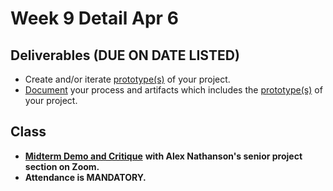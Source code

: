 # Week 9 Detail Apr 6

## Deliverables \(DUE ON DATE LISTED\)

* Create and/or iterate [prototype\(s\)](../project_plan/) of your project.
* [Document](../pre-work/website.md) your process and artifacts which includes the [prototype\(s\)](../project_plan/) of your project.

## Class

* [**Midterm Demo and Critique**](../critiques-demos-presentations-and-exhibition/project_demo.md) **with Alex Nathanson's senior project section on Zoom.**
* **Attendance is MANDATORY.**



